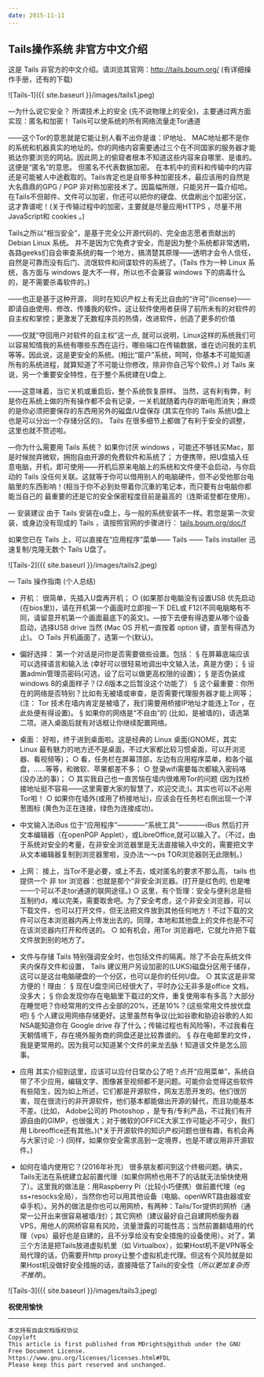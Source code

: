 ```yaml
---
date: 2015-11-11
---
```


## Tails操作系统 非官方中文介绍

这是 Tails 非官方的中文介绍。请浏览其官网：http://tails.boum.org/ (有详细操作手册，还有的下载)

![Tails-1]({{ site.baseurl }}/images/tails1.jpeg)

—为什么说它安全？
  所谓技术上的安全 (先不说物理上的安全)，主要通过两方面实现：匿名和加密！
  Tails可以使系统的所有网络流量走Tor通道

——这个Tor的意思就是它能让别人看不出你是谁：IP地址、 MAC地址都不是你的系统和机器真实的地址的。你的网络内容需要通过三个在不同国家的服务器才能抵达你要浏览的网站。因此网上的偷窥者根本不知道这些内容来自哪里、是谁的。这便是“匿名”的意思。
    但匿名不代表数据加密。
    在本机中的资料和传输中的内容还是可能被人中途截取的。Tails肯定也是自带多种加密技术，最应该用的自然是大名鼎鼎的GPG / PGP 非对称加密技术了。因篇幅所限，只能另开一篇介绍哈。在Tails不但邮件、文件可以加密，你还可以把你的硬盘、优盘刷出个加密分区，这才靠谱呢！(关于传输过程中的加密，主要就是尽量应用HTTPS ，尽量不用 JavaScript和 cookies 。)
<!--more-->

Tails之所以“相当安全”，是基于完全公开源代码的、完全由志愿者贡献出的Debian Linux 系统。
    并不是因为它免费才安全，而是因为整个系统都非常透明，各路geeks们自会审查系统的每一个地方，搞清楚其原理——透明才会令人信任，自然是可靠而没有后门、流氓软件和间谍软件的系统了。(Tails 作为一种 Linux 系统，各方面与 windows 是大不一样，所以也不会兼容 windows 下的病毒什么的，是不需要杀毒软件的。)

——也正是基于这种开源，
    同时在知识产权上有无比自由的“许可”(license)——即请自由使用、修改、传播我的软件。这让软件使用者获得了前所未有的对软件的自主权和掌控；更激发了无数程序员的热情，改进软件，创造了更多的价值

——仅就“夺回用户对软件的自主权”这一点,
    就可以说明，Linux这样的系统我们可以容易知情我的系统有哪些东西在运行，哪些端口在传输数据，谁在访问我的主机等等。因此说，这是更安全的系统。(相比“窗户”系统，呵呵，你基本不可能知道所有的系统进程，就算知道了不可能让你修改，除非你自己写个软件。)
    对 Tails 来说，另一个重要安全特性，在于整个系统建在U盘上.

——这意味着，当它关机或重启后，整个系统恢复原样。 当然，这有利有弊，利是你在系统上做的所有操作都不会有记录，一关机就随着内存的断电而消失；麻烦的是你必须把要保存的东西用另外的磁盘/U盘保存 (其实在你的 Tails 系统U盘上也是可以分出一个存储分区的)。
    Tails 在很多细节上都做了有利于安全的调整，这里也就不赘述啦。

—你为什么需要用 Tails 系统？
    如果你讨厌 windows ，可能还不够钱买Mac，那是时候抛弃微软，拥抱自由开源的免费软件和系统了；
    方便携带，把U盘插入任意电脑，开机，即可使用——开机后原来电脑上的系统和文件便不会启动，与你启动的 Tails 没任何关联。这就等于你可以借用别人的电脑硬件，但不必受他那台电脑里的东西影响！(相当于你不必到处带着你沉重的笔记本，而只要有台电脑你都能当自己的
    最重要的还是它的安全保密程度目前是最高的（连斯诺登都在使用）。

— 安装建议
    由于 Tails 安装在u盘上，与一般的系统安装不一样。若您是第一次安装，或身边没有现成的 Tails ，请按照官网的步骤进行：
    [tails.boum.org/doc/f](tails.boum.org/doc/f)

如果您已在 Tails 上，可以直接在“应用程序”菜单—— Tails —— Tails installer 迅速复制/克隆无数个 Tails U盘了。

![Tails-2]({{ site.baseurl }}/images/tails2.jpeg)

— Tails 操作指南 (个人总结)

- 开机：
    很简单，先插入U盘再开机；
    ○ (如果那台电脑没有设置USB 优先启动(在bios里))，请在开机第一个画面时立即按一下 DEL或 F12(不同电脑略有不同，请留意开机第一个画面最底下的英文)。—按下去便有得选要从哪个设备启动，选择USB drive 当然 (Mac OS 开机一直按着 option 键，直至有得选为止)。
    ○ Tails 开机画面了，选第一个(默认)。

- 偏好选择：
    第一个对话是问你是否需要做些设置。包括：
    § 在屏幕底端应该可以选择语言和输入法 (幸好可以很轻易地调出中文输入法，真是方便)；
    § 设置admin管理员密码(可选，设了后可以做更高权限的设置)；
    § 是否伪装成 windows 8的桌面样子？(2.6版本之后暂没这个功能了）
    § 这个最重要：你所在的网络是否特别？比如有无被墙或审查，是否需要代理服务器才能上网等；(注： Tor 技术在墙内肯定是被墙了，我们需要用桥接IP地址才能连上Tor ，在此处便有得设置)。
    § 如果你的网络是“不自由”的 (比如，是被墙的)，请选第二项。进入桌面后就有对话框让你继续配置网络。

- 桌面：
    好啦，终于进到桌面啦。这是经典的 Linux 桌面(GNOME，其实 Linux 最有魅力的地方还不是桌面，不过大家都比较习惯桌面，可以开浏览器、看视频等)；
    ○ 看，任务栏在屏幕顶部，左边有应用程序菜单，和各个磁盘，……等等，和微软、苹果都差不多；
    ○ 登录wifi需要每次都输入密码咯 (没办法的事)；
    ○ 其实我自己也一直苦恼在墙内很难用Tor的问题 (因为找桥接地址挺不容易——这里需要大家的智慧了，欢迎交流;)。其实也可以不必用Tor啦！
    ○ 如果你在墙外(或用了桥接地址)，应该会在任务栏右侧出现一个洋葱图标 (黄色为正在连接，绿色为连接成功)。

- 中文输入法iBus
    位于“应用程序”————“系统工具”————iBus
    然后打开文本编辑器（在openPGP Applet），或LibreOffice,就可以输入了。（不过，由于系统对安全的考量，在非安全浏览器里是无法直接输入中文的，需要把文字从文本编辑器复制到浏览器里啦，没办法～～ps TOR浏览器则无此限制。）

- 上网：
    接上，当Tor不是必要，或上不去，或对匿名的要求不那么高， tails 也提供一个 非 tor 浏览器：也就是那个“非安全浏览器。(打开是红色的, 也是唯一一个可以不走tor通道的联网途径。)
    ○ 这里，有个哲理：安全与便利总是相互制约d，难以完美，需要取舍吧。为了安全考虑，这个非安全浏览器，可以下载文件，也可以打开文件，但无法把文件放到其他任何地方！不过下载的文件可以在本浏览器内再上传发出去的。同理，本地和其他盘上的文件也是不可在该浏览器内打开和传送的。
    ○ 如有机会，用Tor 浏览器吧，它就允许把下载文件放到别的地方了。

- 文件与存储
    Tails 特别强调安全时，也包括文件的隔离。除了不会在系统文件夹内保存文件和设置， Tails 建议用户另设加密的(LUKS)磁盘分区用于储存，这可以是这台电脑硬盘的一个分区，也可以是你的任何U盘。
    ○ 其实这是非常方便的！理由：
    § 现在U盘空间已经很大了，平时办公无非多是office 文档，没多大；
    § 你会发现你存在电脑里下载过的文件，重复使用率有多高？大部分在睡觉吧？你经常用的文件占全部的20%，还是10%？(这些常用文件放优盘吧)
    § 个人建议用网络存储更好。这里虽然有争议(比如谷歌和胁迫谷歌的人如NSA能知道你在 Google drive 存了什么；传输过程也有风险等)，不过我看在天朝情境下，存在境外服务商的网盘还是比较靠谱的。
    § 存在电邮里的文件，我是更常用的。因为我可以知道某个文件的来龙去脉！知道该文件是怎么回事。

- 应用
    其实介绍到这里，应该可以应付日常办公了吧？点开“应用菜单”，系统自带了不少应用，编辑文字、图像甚至视频都不是问题。可能你会觉得这些软件有些陌生，因为如上所述，它们都是开源软件，网友志愿开发的。他们很厉害，现在很流行的非开源软件，他们基本都能做出开源的替代，而且功能基本不差。(比如， Adobe公司的 Photoshop ，是专有/专利产品，不过我们有开源自由的GIMP，也很强大；对于微软的OFFICE大家工作可能必不可少，我们用 Libreoffice还有其他。)(*关于开源软件的知识产权问题也很有趣，有机会再与大家讨论 :-) (同样，如果你安全需求高到一定境界，也是不建议用非开源软件。)

- 如何在墙内使用它？(2016年补充）
  很多朋友都问到这个终极问题。确实，Tails无法在系统建立起前置代理（如果你网桥也用不了的话就无法愉快使用了）。这里我的做法是：用Raspberry Pi（比较小巧便携）做前置代理（eg ss+resocks全局），当然你也可以用其他设备（电脑、openWRT路由器或安卓手机）。另外的做法是你也可以用网桥，有两种：Tails/Tor提供的网桥（通常一公开出来很容易被墙/封）；其它网桥（建议最好自己自建网桥服务器VPS，用他人的网桥容易有风险，流量泄露的可能性高；当然前置翻墙用的代理（vps）最好也是自建的，且不分享给没有安全措施的设备使用）。对了，第三个方法是把Tails放进虚拟机里（如 Virtualbox），如果Host机不是VPN等全局代理的话，仍需要开http proxy让整个虚拟机走代理。但这有个风险就是如果Host机没做好安全措施的话，直接降低了Tails的安全性（_所以更加复杂而不推荐_)。

![Tails-3]({{ site.baseurl }}/images/tails3.jpeg)

**祝使用愉快**

------
    本文持有自由文档版权协议
    Copyleft
    This article is first published from MDrights@github under the GNU Free Document License.
    https://www.gnu.org/licenses/licenses.html#FDL
    Please keep this part reserved and unchanged. 


